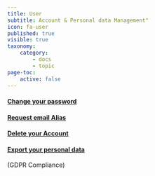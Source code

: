 ```yaml
---
title: User
subtitle: Account & Personal data Management"
icon: fa-user
published: true
visible: true
taxonomy:
    category:
        - docs
        - topic
page-toc:
    active: false
---
```


#### [<i class="fa fa-chain"></i> Change your password](/tutorials/user/account_password/password-change/)

#### [ <i class="fa fa-chain"></i> Request email Alias](/tutorials/user/account_password/alias-request)

#### [ <i class="fa fa-chain"></i> Delete your Account](/tutorials/user/account_password/account-deletion)


#### [ <i class="fa fa-chain"></i> Export your personal data](gdpr)
(GDPR Compliance)
